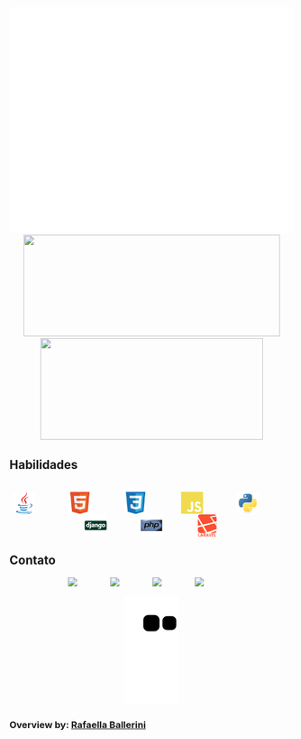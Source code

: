 <div align="center">
  <br>
    <a><img src="header.svg" width="960" height="400"></a>
  <br>
</div>

<div align="center">
  <a href="https://beacons.ai/galdino01"></a>
    <img width="455" height="180" src="https://github-readme-stats.vercel.app/api?username=galdino01&show_icons=true&theme=dark&hide_border=1&include_all_commits=true&count_private=true"/>
    <img width="395" height="180" src="https://github-readme-stats.vercel.app/api/top-langs/?username=galdino01&hide_border=1&layout=compact&langs_count=6&theme=dark"/>
</div>

## Habilidades
<div style="display: inline_block" align="center"><br>
  <img align="center" alt="Galdino-JAVA" height="40" width="40" src="https://raw.githubusercontent.com/devicons/devicon/master/icons/java/java-original.svg">
	&nbsp;&nbsp;&nbsp;&nbsp;&nbsp;&nbsp;&nbsp;&nbsp;&nbsp;&nbsp;&nbsp;&nbsp;&nbsp;
  <img align="center" alt="Galdino-HTML" height="40" width="40" src="https://raw.githubusercontent.com/devicons/devicon/master/icons/html5/html5-original.svg">
	&nbsp;&nbsp;&nbsp;&nbsp;&nbsp;&nbsp;&nbsp;&nbsp;&nbsp;&nbsp;&nbsp;&nbsp;&nbsp;
  <img align="center" alt="Galdino-CSS" height="40" width="40" src="https://raw.githubusercontent.com/devicons/devicon/master/icons/css3/css3-original.svg">
	&nbsp;&nbsp;&nbsp;&nbsp;&nbsp;&nbsp;&nbsp;&nbsp;&nbsp;&nbsp;&nbsp;&nbsp;&nbsp;
  <img align="center" alt="Galdino-JS" height="40" width="40" src="https://raw.githubusercontent.com/devicons/devicon/master/icons/javascript/javascript-plain.svg">
	&nbsp;&nbsp;&nbsp;&nbsp;&nbsp;&nbsp;&nbsp;&nbsp;&nbsp;&nbsp;&nbsp;&nbsp;&nbsp;
  <img align="center" alt="Galdino-PYTHON" height="40" width="40" src="https://raw.githubusercontent.com/devicons/devicon/master/icons/python/python-original.svg">
	&nbsp;&nbsp;&nbsp;&nbsp;&nbsp;&nbsp;&nbsp;&nbsp;&nbsp;&nbsp;&nbsp;&nbsp;&nbsp;
  <img align="center" alt="Galdino-DJANGO" height="40" width="40" src="https://raw.githubusercontent.com/devicons/devicon/master/icons/django/django-original.svg">
	&nbsp;&nbsp;&nbsp;&nbsp;&nbsp;&nbsp;&nbsp;&nbsp;&nbsp;&nbsp;&nbsp;&nbsp;&nbsp;
  <img align="center" alt="Galdino-PHP" height="40" width="40" src="https://raw.githubusercontent.com/devicons/devicon/master/icons/php/php-original.svg">
	&nbsp;&nbsp;&nbsp;&nbsp;&nbsp;&nbsp;&nbsp;&nbsp;&nbsp;&nbsp;&nbsp;&nbsp;&nbsp;
  <img align="center" alt="Galdino-LARAVEL" height="40" width="40" src="https://raw.githubusercontent.com/devicons/devicon/master/icons/laravel/laravel-plain-wordmark.svg">
</div>

## Contato
<div align="center"> 
  <a href="https://www.linkedin.com/in/galdino-01" target="_blank"><img src="https://img.shields.io/badge/-LinkedIn-%230077B5?style=for-the-badge&logo=linkedin&logoColor=white" target="_blank"></a>
&nbsp;&nbsp;&nbsp;&nbsp;&nbsp;&nbsp;&nbsp;&nbsp;&nbsp;&nbsp;&nbsp;&nbsp;&nbsp;
  <a href="https://instagram.com/this.galdino" target="_blank"><img src="https://img.shields.io/badge/-Instagram-%23E4405F?style=for-the-badge&logo=instagram&logoColor=white" target="_blank"></a>
&nbsp;&nbsp;&nbsp;&nbsp;&nbsp;&nbsp;&nbsp;&nbsp;&nbsp;&nbsp;&nbsp;&nbsp;&nbsp;
  <a href = "https://twitter.com/this_galdino"><img src="https://img.shields.io/badge/Twitter-1DA1F2?style=for-the-badge&logo=twitter&logoColor=white" target="_blank"></a>
&nbsp;&nbsp;&nbsp;&nbsp;&nbsp;&nbsp;&nbsp;&nbsp;&nbsp;&nbsp;&nbsp;&nbsp;&nbsp;
  <a href = "mailto:contato.ogaldino@hotmail.com"><img src="https://img.shields.io/badge/Microsoft_Outlook-0078D4?style=for-the-badge&logo=microsoft-outlook&logoColor=white" target="_blank"></a>
&nbsp;&nbsp;&nbsp;&nbsp;&nbsp;&nbsp;&nbsp;&nbsp;&nbsp;&nbsp;&nbsp;&nbsp;&nbsp;
	
  ![Snake animation](https://github.com/galdino01/galdino01/blob/output/github-contribution-grid-snake.svg)
	
</div>
	
<div>
  <h3>Overview by: <a href="https://github.com/rafaballerini">Rafaella Ballerini</a></h3>
</div>
